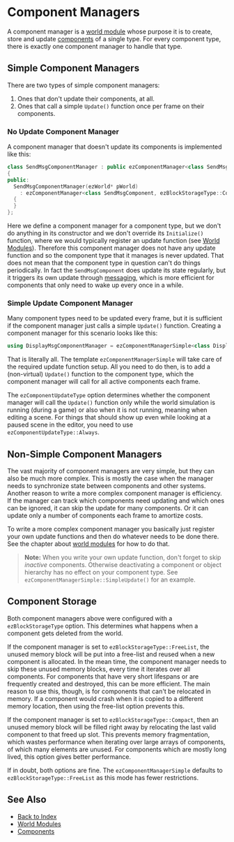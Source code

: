# Component Managers

A component manager is a [world module](world-modules.md) whose purpose it is to create, store and update [components](components.md) of a single type. For every component type, there is exactly one component manager to handle that type.

## Simple Component Managers

There are two types of simple component managers:

1. Ones that don't update their components, at all.
1. Ones that call a simple `Update()` function once per frame on their components.

### No Update Component Manager

A component manager that doesn't update its components is implemented like this:

<!-- BEGIN-DOCS-CODE-SNIPPET: component-manager-trivial -->
```cpp
class SendMsgComponentManager : public ezComponentManager<class SendMsgComponent, ezBlockStorageType::Compact>
{
public:
  SendMsgComponentManager(ezWorld* pWorld)
    : ezComponentManager<class SendMsgComponent, ezBlockStorageType::Compact>(pWorld)
  {
  }
};
```
<!-- END-DOCS-CODE-SNIPPET -->

Here we define a component manager for a component type, but we don't do anything in its constructor and we don't override its `Initialize()` function, where we would typically register an update function (see [World Modules](world-modules.md)). Therefore this component manager does not have any update function and so the component type that it manages is never updated. That does not mean that the component type in question can't do things periodically. In fact the `SendMsgComponent` does update its state regularly, but it triggers its own update through [messaging](world-messaging.md), which is more efficient for components that only need to wake up every once in a while.

### Simple Update Component Manager

Many component types need to be updated every frame, but it is sufficient if the component manager just calls a simple `Update()` function. Creating a component manager for this scenario looks like this:

<!-- BEGIN-DOCS-CODE-SNIPPET: component-manager-simple -->
```cpp
using DisplayMsgComponentManager = ezComponentManagerSimple<class DisplayMsgComponent, ezComponentUpdateType::WhenSimulating, ezBlockStorageType::FreeList>;
```
<!-- END-DOCS-CODE-SNIPPET -->

That is literally all. The template `ezComponentManagerSimple` will take care of the required update function setup. All you need to do then, is to add a (non-virtual) `Update()` function to the component type, which the component manager will call for all active components each frame.

The `ezComponentUpdateType` option determines whether the component manager will call the `Update()` function only while the world simulation is running (during a game) or also when it is not running, meaning when editing a scene. For things that should show up even while looking at a paused scene in the editor, you need to use `ezComponentUpdateType::Always`.

## Non-Simple Component Managers

The vast majority of component managers are very simple, but they can also be much more complex. This is mostly the case when the manager needs to synchronize state between components and other systems. Another reason to write a more complex component manager is efficiency. If the manager can track which components need updating and which ones can be ignored, it can skip the update for many components. Or it can update only a number of components each frame to amortize costs.

To write a more complex component manager you basically just register your own update functions and then do whatever needs to be done there. See the chapter about [world modules](world-modules.md) for how to do that.

> **Note:** When you write your own update function, don't forget to skip *inactive* components. Otherwise deactivating a component or object hierarchy has no effect on your component type. See `ezComponentManagerSimple::SimpleUpdate()` for an example.

## Component Storage

Both component managers above were configured with a `ezBlockStorageType` option. This determines what happens when a component gets deleted from the world.

If the component manager is set to `ezBlockStorageType::FreeList`, the unused memory block will be put into a free-list and reused when a new component is allocated. In the mean time, the component manager needs to skip these unused memory blocks, every time it iterates over all components. For components that have very short lifespans or are frequently created and destroyed, this can be more efficient. The main reason to use this, though, is for components that can't be relocated in memory. If a component would crash when it is copied to a different memory location, then using the free-list option prevents this.

If the component manager is set to `ezBlockStorageType::Compact`, then an unused memory block will be filled right away by relocating the last valid component to that freed up slot. This prevents memory fragmentation, which wastes performance when iterating over large arrays of components, of which many elements are unused. For components which are mostly long lived, this option gives better performance.

If in doubt, both options are fine. The `ezComponentManagerSimple` defaults to `ezBlockStorageType::FreeList` as this mode has fewer restrictions.

## See Also

* [Back to Index](../../index.md)
* [World Modules](world-modules.md)
* [Components](components.md)
